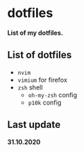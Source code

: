 # dotfiles
**List of my dotfiles.**

## List of dotfiles

- `nvim`
- `vimium` for firefox
- `zsh` shell
  - `oh-my-zsh` config
  - `p10k` config

## Last update
**31.10.2020**


